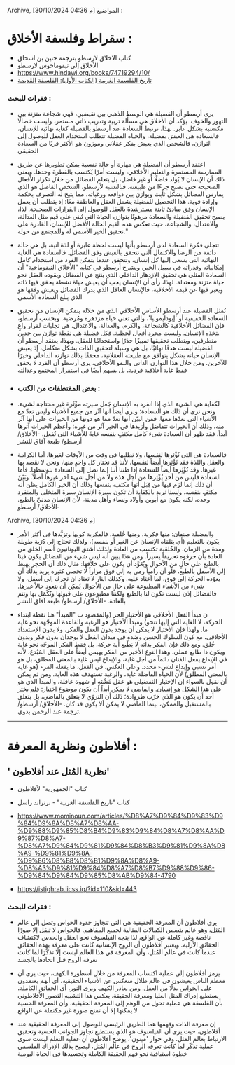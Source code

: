 Archive, [30/10/2024 04:36 م]
المواضيع : 

# سقراط وفلسفة الأخلاق : 
  
  - كتاب الاخلاق لارسطو بترجمة حنين بن اسحاق
  -  الأخلاق إلى نيقوماخوس لارسطو
  -  https://www.hindawi.org/books/74719294/10/
  - [تاريخ الفلسفة الغربية (الكتاب الأول): الفلسفة القديمة](https://www.hindawi.org/books/95042708/)
### فقرات للبحث : 

- يرى أرسطو أن الفضيلة هي الوسط الذهبي بين نقيضين، فهي شجاعة متزنة بين التهور والخوف. يؤكد أن الأخلاق هي مسألة تربية وتدريب ذاتي مستمر، وليست خصالًا مكتسبة بشكل عابر. بهذا، ترتبط السعادة عند أرسطو بالفضيلة كغاية نهائية للإنسان، فالسعادة هي العيش بفضيلة، والحياة الفضيلة تتطلب استخدام العقل للوصول إلى التوازن، فالشخص الذي يعيش بفكر عقلاني وموزون هو الأكثر قربًا من السعادة الحقيقي
- اعتقد أرسطو أن الفضيلة هي مهارة أو حالة نفسية يمكن تطويرها عن طريق الممارسة المستمرة والتعليم الأخلاقي، وليست أمرًا يُكتسب بالفطرة وحدها. ويعني ذلك أن الإنسان لا يُولد فاضلًا أو غير فاضل، بل يتعلم الفضائل من خلال تكرار الأفعال الصحيحة حتى تصبح جزءًا من طبيعته. فبالنسبة لأرسطو، الشخص الفاضل هو الذي يمارس الفضائل بشكل ثابت ويوازن بين دوافعه ورغباته، مما يتيح له التصرف بحكمة وإرادة قوية. هذا التحصيل للفضيلة يشمل العقل والعاطفة معًا؛ إذ يتطلب أن يعمل الإنسان وفق مبادئ ثابتة مسترشدةً بالعقل للوصول إلى القرارات الصحيحة. لذا، يصبح تحقيق الفضيلة والسعادة مرهونًا بتوازن الحياة التي تُبنى على قيم مثل العدالة، والاعتدال، والشجاعة، حيث تعكس هذه القيم الحالة الأفضل للإنسان، القادرة على تحقيق الخير الأسمى له وللمجتمع من حوله."
- تتجلى فكرة السعادة لدى أرسطو بأنها ليست لحظة عابرة أو لذة آنية، بل هي حالة دائمة من الرضا والاكتمال التي تتحقق بالعيش وفق الفضائل. فالسعادة هي الغاية النهائية التي يسعى إليها كل إنسان، وتتحقق عندما يتمكن الفرد من استخدام كامل إمكانياته وقدراته في سبيل الخير. ويشرح أرسطو في كتابه "الأخلاق النيقوماخية" أن السعادة المثلى هي تحقيق الازدهار الداخلي الذي ينتج عن الفضائل ويقوده العقل نحو حياة متزنة ومعتدلة. لهذا، رأى أن الإنسان يجب أن يعيش حياة نشطة يحقق فيها ذاته ويعبر فيها عن قيمه الأخلاقية، فالإنسان العاقل الذي يدرك الفضائل ويعيش وفقها هو الذي يبلغ السعادة الأسمى 
- تُمثل الفضيلة عند أرسطو الأساس الأخلاقي الذي من خلاله يتمكن الإنسان من تحقيق السعادة الحقيقية أو 'إيودايمونيا'، والتي تعني حياة مزدهرة ومُرضية. وبحسب أرسطو، فإن الفضائل الأخلاقية كالشجاعة، والكرم، والعدالة، والاعتدال، هي تجليات لقرار واعٍ يتخذه الإنسان، وليست مجرد أفعال لحظية. فكل فضيلة هي نقطة توازن بين حدين متطرفين، ويتطلب تحقيقها تمييزًا حذرًا واستخدامًا للعقل. وبهذا، يعتقد أرسطو أن الفضيلة ليست هدفًا نهائيًا، بل هي وسيلة لتحقيق الذات بشكل متكامل، إذ يعيش الإنسان حياته بشكل يتوافق مع طبيعته العقلانية، محققًا بذلك توازنه الداخلي وخيرًا للآخرين. ومن خلال هذا التوازن الذاتي والنمو الأخلاقي، يرى أرسطو أن الفرد لا يحقق فقط غاية أخلاقية فردية، بل يسهم أيضًا في استقرار المجتمع وعدالته


 - ### بعض المقتطفات من الكتب : 

- لكفاية هي الشيء الذي إذا انفرد به الإنسان جَعل سيرته مؤْثَرة غير محتاجة لشيء. ونحن نرى أن ذلك هو السعادة؛ ونرى أيضاً انها آثَر من جميع الأشياء وليس تعدّ مع الأشياء التي نعدّها معها. فمن البيّن أنها تعدّ مما هو دونها من الخيرات على أنها آثَر منه، وذلك أن الخيرات تتفاضل وأزيدها في الخير آثَر من غيره؛ وأعظم الخيرات آثرها أبداً. فقد ظهر أن السعادة شيء كامل مكتفٍ بنفسه غايةً للأشياء التي تُفعل.
-الأخلاق/ أرسطو/ طبعة آفاق للنشر

- فالسعادة هي التي نُؤْثِرها لنفسها، ولا نطلبها في وقت من الأوقات لغيرها. أما الكرامة والعقل واللذة فقد نُؤْثِرها أيضاً لنفسها، لأننا قد نختار كل واحدٍ منها، ونحن لا نقصد بها غيرها. وقد نُؤْثِرها أيضاً للسعادة إذا ظننا أننا إنما نصل إلى السعادة بتوسطها. فأما السعادة فليس من أحدٍ يُؤْثِرها من أجل هذه ولا من أجل شيء آخر غيرها أصلاً. وبَيّنٌ أن ذلك إنما لزم فيها من قِبَل أنها مكتفيه بنفسها وذلك أن الخير الكامل يظن أنه مكتفٍ بنفسه. ولسنا نريد بالكفاية أن تكون سيرة الإنسان سيرة المتخلي والمنفرد وحده، لكنه يكون مع أبوين وأولاد ونساء وأهل مدينة، لأن الإنسان مدنيّ بالطبع.
-الأخلاق/ أرسطو

Archive, [30/10/2024 04:36 م]
-  والفضيلة صنفان: منها فكرية، ومنها خُلقية. فالفكرية كونها وتزيُّدها في أكثر الأمر يكون بالتعليم (أي يتلقاه الإنسان عن الغير أو بنفسه)، ولذلك تحتاج إلى دُرْبة طويلة ومدة من الزمان. والخُلقية تكتسب من العادة ولذلك أشتق اليونانيون أسم الخلق من العادة بأن حرفوه تحريفاً يسيراً. ومن هذا يبين أنه ليس شيء من الفضائل يكون فينا بالطبع على حالٍ من الأحوال ويُعَوَّد أن يكون على خلافها: مثال ذلك أن الحجر يهبط إلى الأسفل بالطبع، فلو أن رامياً رمى به إلى فوق مراراً لا تحصى كثيرة يريد بذلك أن يعوّده الحركة إلى فوق، لما أعتاد عليه. وكذلك النار لا تعتاد ان تحرك إلى أسفل، ولا شيء من الأشياء المطبوعة على حالٍ من الأحوال يُمكِن أن يتعود حالاً غيرها. فالفضائل إذن ليست تكون لنا بالطبع ولكننا مطبوعون على قبولها ونُكّمَل بها وتتم بالعادة.
-الأخلاق/ أرسطو/ طبعة آفاق للنشر 


- ن مبدأ الفعل الأخلاقي هو الأختيار الحر (والمقصود ب "المبدأ" هنا نقطة ابتداء الحركة، لا الغاية التي إليها تنحو) ومبدأ الأختيار هو الرغبة والقاعدة الموجّهة نحو غاية ما. ولهذا فإن الأختيار لا يمكن أن يوجد بدون العقل والفكر، ولا بدون الإستعداد الأخلاقي، مع كون السلوك الحسِن وضده في ميدان الفعل لا يوجدان بدون فكر وبدون خُلق. ومع ذلك فإن الفكر بذاته لا يَطْبع أية حركة، بل فقط الفكر الموجّه نحو غاية ويكون ذا طابع عملي. وهذا النوع الأخير من الفكر يهيمن أيضاً على العقل المُبْدع، لأنه في الإبداع يفعل الفنان دائماً من أجل غاية، والإبداع ليس غاية بالمعنى المطلق، بل هو أمر نسبي وإبداع لشيء محدد. وعلى العكس، في الفعل، ما يفعله المرء {هو غاية بالمعنى المطلق} لأن الحياة الفاضلة غاية، والرغبة تستهدف هذه الغاية. ومن ثم يمكن أن نقول بالسواء إن الإختيار التفضيلي هو عقل مُشْتَهٍ أو شهوة عاقلة، والمبدأ الذي هو على هذا الشكل هو إنسان. والماضي لا يمكن أبداً أن يكون موضوع اختيار: فلم يختر أحد أن يكون هو الذي خرّب طروادة؛ ذلك أن التروّي لا يتعلق بالماضي، بل يتعلق بالمستقبل والممكن، بينما الماضي لا يمكن ألا يكون قد كان.
-الأخلاق/ أرسطو/ ترجمة عبد الرحمن بدوي.

----------------------------------------------------------------------
# أفلاطون ونظرية المعرفة :

## ' نظرية المُثل عند أفلاطون' 

- كتاب "الجمهورية" لأفلاطون
- كتاب "تاريخ الفلسفة الغربية" - برتراند راسل
- https://www.mominoun.com/articles/%D8%A7%D9%84%D9%83%D9%84%D9%8A%D8%A7%D8%AA-%D9%88%D9%85%D8%B4%D9%83%D9%84%D8%A7%D8%AA%D9%87%D8%A7-%D8%A7%D9%84%D9%81%D9%84%D8%B3%D9%81%D9%8A%D8%A9-%D9%81%D9%8A-%D9%86%D8%B8%D8%B1%D9%8A%D8%A9-%D8%A3%D9%81%D9%84%D8%A7%D8%B7%D9%88%D9%86-%D9%84%D9%84%D9%85%D8%AB%D9%84-4790

- https://istighrab.iicss.iq/?id=110&sid=443 
  
### فقرات للبحث :

- يرى أفلاطون أن المعرفة الحقيقية هي التي تتجاوز حدود الحواس وتصل إلى عالم المُثل، وهو عالم يتضمن الكمالات المثالية لجميع المفاهيم. فالحواس لا تنقل إلا صورًا ناقصة وغير كاملة عن الواقع، لذا يتجه الفيلسوف نحو العقل والحدس لاكتشاف الحقائق الأزلية. ويعتبر أفلاطون أن الروح الإنسانية كانت على معرفة بهذه الحقائق عندما كانت في عالم المُثل، وأن المعرفة في هذا العالم ليست إلا تذكّرًا لما كانت تعرفه الروح قبل اتحادها بالجسد

- يرمز أفلاطون إلى عملية اكتساب المعرفة من خلال أسطورة الكهف، حيث يرى أن معظم الناس يعيشون في عالم ظلال منعكس عن الأشياء الحقيقية، أي أنهم يعتمدون على الحواس بدلًا من العقل. ومن يغادر الكهف ويرى النور، أي الحقائق الكاملة، يستطيع إدراك المثل العليا ومعرفة الحقيقة. يعكس هذا التشبيه التصور الأفلاطوني بأن الفلسفة هي عملية تحول من الوهم إلى المعرفة الحقيقية، وأن المعرفة الحسية لا يمكنها إلا أن تمنح صورة غير مكتملة عن الواقع

- إن معرفة الذات وفهمها هما الطريق الرئيسي للوصول إلى المعرفة الحقيقية عند أفلاطون، حيث يرى أن الفيلسوف هو الذي يستطيع تجاوز الجوانب الحسية وتحقيق الارتباط بعالم المثل. وفي حوار 'مينون'، يوضح أفلاطون أن عملية التعلم ليست سوى عملية تذكّر لما كانت تعرفه الروح في عالم المُثل، ليصبح بذلك الإدراك الفلسفي خطوة استباقية نحو فهم الحقيقة الكاملة وتجسيدها في الحياة اليومية